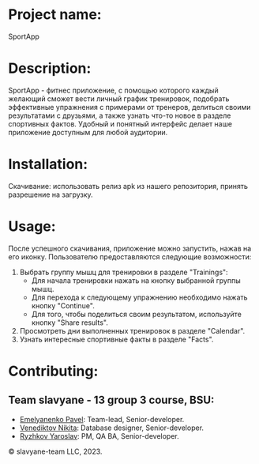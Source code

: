 # Project name:
SportApp
# Description:
SportApp - фитнес приложение, с помощью которого каждый желающий сможет вести личный график тренировок, подобрать эффективные упражнения с примерами от тренеров, делиться своими результатами с друзьями, а также узнать что-то новое в разделе спортивных фактов. Удобный и понятный интерфейс делает наше приложение доступным для любой аудитории. 
# Installation:
Скачивание: использовать релиз apk из нашего репозитория, принять разрешение на загрузку. 
# Usage:
После успешного скачивания, приложение можно запустить, нажав на его иконку. Пользователю предоставляются следующие возможности: 
1. Выбрать группу мышц для тренировки в разделе "Trainings":
    * Для начала тренировки нажать на кнопку выбранной группы мышц.
    * Для перехода к следующему упражнению необходимо нажать кнопку "Continue".
    * Для того, чтобы поделиться своим результатом, используйте кнопку "Share results".
2. Просмотреть дни выполненных тренировок в разделе "Calendar".
3. Узнать интересные спортивные факты в разделе "Facts".
# Contributing: 
   ## Team slavyane - 13 group 3 course, BSU:
   * [Emelyanenko Pavel](https://github.com/AllerleiMal): Team-lead, Senior-developer.
   * [Venediktov Nikita](https://github.com/NikitaVen): Database designer, Senior-developer.
   * [Ryzhkov Yaroslav](https://github.com/Creator674): PM, QA BA, Senior-developer.

© slavyane-team LLC, 2023.
